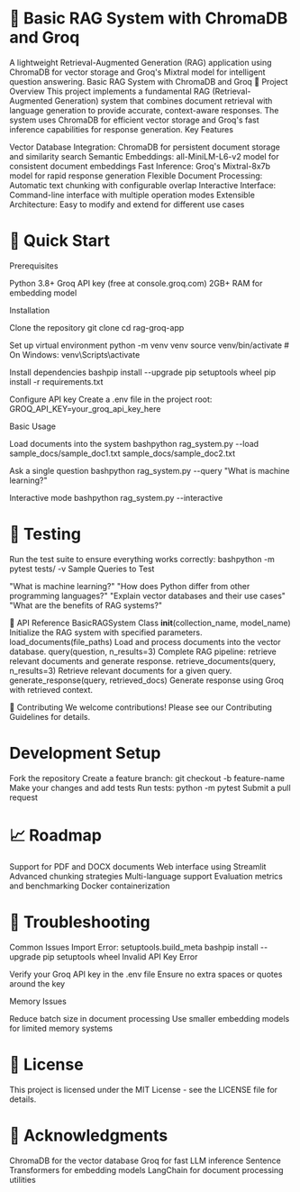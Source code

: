 # 🤖 Basic RAG System with ChromaDB and Groq
A lightweight Retrieval-Augmented Generation (RAG) application using ChromaDB for vector storage and Groq's Mixtral model for intelligent question answering.
Basic RAG System with ChromaDB and Groq
🎯 Project Overview
This project implements a fundamental RAG (Retrieval-Augmented Generation) system that combines document retrieval with language generation to provide accurate, context-aware responses. The system uses ChromaDB for efficient vector storage and Groq's fast inference capabilities for response generation.
Key Features

Vector Database Integration: ChromaDB for persistent document storage and similarity search
Semantic Embeddings: all-MiniLM-L6-v2 model for consistent document embeddings
Fast Inference: Groq's Mixtral-8x7b model for rapid response generation
Flexible Document Processing: Automatic text chunking with configurable overlap
Interactive Interface: Command-line interface with multiple operation modes
Extensible Architecture: Easy to modify and extend for different use cases

# 🚀 Quick Start
Prerequisites

Python 3.8+
Groq API key (free at console.groq.com)
2GB+ RAM for embedding model

Installation

Clone the repository
git clone <your-repo-url>
cd rag-groq-app

Set up virtual environment
python -m venv venv
source venv/bin/activate  # On Windows: venv\Scripts\activate

Install dependencies
bashpip install --upgrade pip setuptools wheel
pip install -r requirements.txt

Configure API key
Create a .env file in the project root:
GROQ_API_KEY=your_groq_api_key_here

Basic Usage

Load documents into the system
bashpython rag_system.py --load sample_docs/sample_doc1.txt sample_docs/sample_doc2.txt

Ask a single question
bashpython rag_system.py --query "What is machine learning?"

Interactive mode
bashpython rag_system.py --interactive

    
# 🧪 Testing
Run the test suite to ensure everything works correctly:
bashpython -m pytest tests/ -v
Sample Queries to Test

"What is machine learning?"
"How does Python differ from other programming languages?"
"Explain vector databases and their use cases"
"What are the benefits of RAG systems?"

🔄 API Reference
BasicRAGSystem Class
__init__(collection_name, model_name)
  Initialize the RAG system with specified parameters.
load_documents(file_paths)
  Load and process documents into the vector database.
query(question, n_results=3)
  Complete RAG pipeline: retrieve relevant documents and generate response.
retrieve_documents(query, n_results=3)
  Retrieve relevant documents for a given query.
generate_response(query, retrieved_docs)
  Generate response using Groq with retrieved context.
  
🤝 Contributing
We welcome contributions! Please see our Contributing Guidelines for details.

# Development Setup

Fork the repository
Create a feature branch: git checkout -b feature-name
Make your changes and add tests
Run tests: python -m pytest
Submit a pull request

# 📈 Roadmap

 Support for PDF and DOCX documents
 Web interface using Streamlit
 Advanced chunking strategies
 Multi-language support
 Evaluation metrics and benchmarking
 Docker containerization

# 🐛 Troubleshooting
Common Issues
Import Error: setuptools.build_meta
bashpip install --upgrade pip setuptools wheel
Invalid API Key Error

Verify your Groq API key in the .env file
Ensure no extra spaces or quotes around the key

Memory Issues

Reduce batch size in document processing
Use smaller embedding models for limited memory systems

# 📄 License
This project is licensed under the MIT License - see the LICENSE file for details.

# 🙏 Acknowledgments

ChromaDB for the vector database
Groq for fast LLM inference
Sentence Transformers for embedding models
LangChain for document processing utilities
